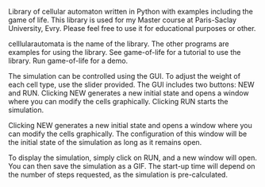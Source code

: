 Library of cellular automaton written in Python with examples including the game of life.
This library is used for my Master course at Paris-Saclay University, Evry.
Please feel free to use it for educational purposes or other.

celllularautomata is the name of the library. The other programs are examples for using the library.
See game-of-life for a tutorial to use the library. Run game-of-life for a demo.

The simulation can be controlled using the GUI. To adjust the weight of each cell type, use the slider provided.  The GUI includes two buttons: NEW and RUN. Clicking NEW generates a new initial state and opens a window where you can modify the cells graphically. Clicking RUN starts the simulation.

Clicking NEW generates a new initial state and opens a window where you can modify the cells graphically. The configuration of this window will be the initial state of the simulation as long as it remains open.

To display the simulation, simply click on RUN, and a new window will open. You can then save the simulation as a GIF. The start-up time will depend on the number of steps requested, as the simulation is pre-calculated.
